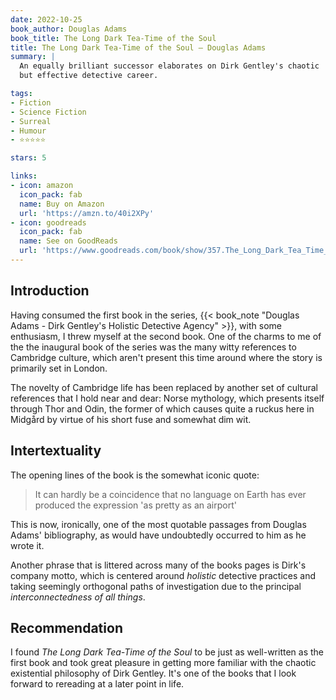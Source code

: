 ```yaml
---
date: 2022-10-25
book_author: Douglas Adams
book_title: The Long Dark Tea-Time of the Soul
title: The Long Dark Tea-Time of the Soul — Douglas Adams
summary: |
  An equally brilliant successor elaborates on Dirk Gentley's chaotic
  but effective detective career.

tags:
- Fiction
- Science Fiction
- Surreal
- Humour
- ⭐⭐⭐⭐⭐

stars: 5

links:
- icon: amazon
  icon_pack: fab
  name: Buy on Amazon
  url: 'https://amzn.to/40i2XPy'
- icon: goodreads
  icon_pack: fab
  name: See on GoodReads
  url: 'https://www.goodreads.com/book/show/357.The_Long_Dark_Tea_Time_of_the_Soul'
---
```


## Introduction
Having consumed the first book in the series, {{< book_note "Douglas Adams - Dirk Gentley's Holistic Detective Agency" >}}, with some enthusiasm, I threw myself at the second
book.
One of the charms to me of the the inaugural book of the series was the many
witty references to Cambridge culture, which aren't present this time around
where the story is primarily set in London. 

The novelty of Cambridge life has been replaced by another set of cultural
references that I hold near and dear: Norse mythology, which presents itself
through Thor and Odin, the former of which causes quite a ruckus here in
Midgård by virtue of his short fuse and somewhat dim wit.

## Intertextuality

The opening lines of the book is the somewhat iconic quote:

> It can hardly be a coincidence that no language on Earth has ever produced
> the expression 'as pretty as an airport'

This is now, ironically, one of the most quotable passages from Douglas Adams'
bibliography, as would have undoubtedly occurred to him as he wrote it.

Another phrase that is littered across many of the books pages is Dirk's company
motto, which is centered around _holistic_ detective practices and taking seemingly
orthogonal paths of investigation due to the principal _interconnectedness of all things_.

## Recommendation

I found _The Long Dark Tea-Time of the Soul_ to be just as well-written as the
first book and took great pleasure in getting more familiar with the chaotic
existential philosophy of Dirk Gentley. It's one of the books that I look forward
to rereading at a later point in life.
